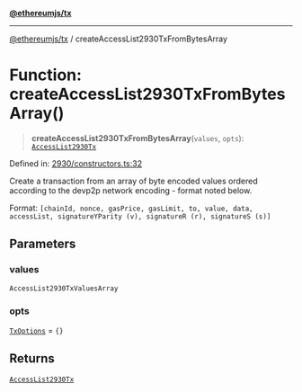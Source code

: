 [**@ethereumjs/tx**](../README.md)

***

[@ethereumjs/tx](../README.md) / createAccessList2930TxFromBytesArray

# Function: createAccessList2930TxFromBytesArray()

> **createAccessList2930TxFromBytesArray**(`values`, `opts`): [`AccessList2930Tx`](../classes/AccessList2930Tx.md)

Defined in: [2930/constructors.ts:32](https://github.com/Dargon789/ethereumjs-monorepo/blob/master/packages/tx/src/2930/constructors.ts#L32)

Create a transaction from an array of byte encoded values ordered according to the devp2p network encoding - format noted below.

Format: `[chainId, nonce, gasPrice, gasLimit, to, value, data, accessList,
signatureYParity (v), signatureR (r), signatureS (s)]`

## Parameters

### values

`AccessList2930TxValuesArray`

### opts

[`TxOptions`](../interfaces/TxOptions.md) = `{}`

## Returns

[`AccessList2930Tx`](../classes/AccessList2930Tx.md)
